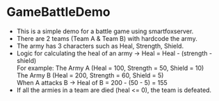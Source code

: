 # GameBattleDemo
+ This is a simple demo for a battle game using smartfoxserver.<br/>
+ There are 2 teams (Team A & Team B) with hardcode the army.<br/>
+ The army has 3 characters such as Heal, Strength, Shield.<br/>
+ Logic for calculating the heal of an army -> Heal = Heal - (strength - shield)<br/>
      For example: The Army A (Heal = 100, Strength = 50, Shield = 10) <br/>
      The Army B (Heal = 200, Strength = 60, Shield = 5) <br/>
      When A attacks B -> Heal of B = 200 - (50 - 5) = 155<br/>
+ If all the armies in a team are died (heal <= 0), the team is defeated.
